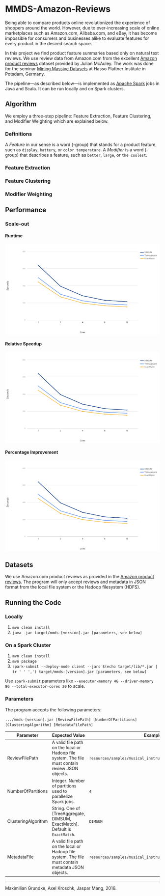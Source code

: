 # MMDS-Amazon-Reviews

Being able to compare products online revolutionized the experience of shoppers around the world. However, due to ever-increasing scale of online marketplaces such as Amazon.com, Alibaba.com, and eBay, it has become impossible for consumers and businesses alike to evaluate features for every product in the desired search space.

In this project we find product feature summaries based only on natural text reviews. We use review data from Amazon.com from the excellent [Amazon product reviews](http://jmcauley.ucsd.edu/data/amazon/) dataset provided by Julian McAuley. The work was done for the seminar [Mining Massive Datasets](https://hpi.de/naumann/teaching/current-courses/ss-16/mmds.html) at Hasso Plattner Institute in Potsdam, Germany.

The pipeline—as described below—is implemented as [Apache Spark](http://spark.apache.org/) jobs in Java and Scala. It can be run locally and on Spark clusters.

## Algorithm

We employ a three-step pipeline: Feature Extraction, Feature Clustering, and Modifier Weighting which are explained below.

### Definitions

A *Feature* in our sense is a word (-group) that stands for a product feature, such as `display`, `battery`, or `color temperature`.
A *Modifier* is a word (-group) that describes a feature, such as `better`, `large`, or `the coolest`.

### Feature Extraction



### Feature Clustering



### Modifier Weighting



## Performance

### Scale-out

#### Runtime
![Runtime Chart](/doc/runtime.png?raw=true "Runtime / Number of Cores")
#### Relative Speedup
![Relative Speedup Chart](/doc/runtime.png?raw=true "Relative Speedup / Number of Cores")
#### Percentage Improvement
![Percentage Improvement Chart](/doc/runtime.png?raw=true "Percentage Improvement / Number of Cores")

## Datasets

We use Amazon.com product reviews as provided in the [Amazon product reviews](http://jmcauley.ucsd.edu/data/amazon/). The program will only accept reviews and metadata in JSON format from the local file system or the Hadoop filesystem (HDFS).

## Running the Code

### Locally

1. `mvn clean install`
2. `java -jar target/mmds-[version].jar [parameters, see below]`

### On a Spark Cluster

1. `mvn clean install`
2. `mvn package`
3. `spark-submit --deploy-mode client --jars $(echo target/lib/*.jar | tr ' ' ',') target/mmds-[version].jar [parameters, see below]`

Use `spark-submit` parameters like `--executor-memory 4G --driver-memory 8G --total-executor-cores 20` to scale.

### Parameters

The program accepts the following parameters:

`.../mmds-[version].jar [ReviewFilePath] [NumberOfPartitions] [ClusteringAlgorithm] [MetadataFilePath]`

| Parameter           | Expected Value                                                                                     | Example                                                      |
|---------------------|----------------------------------------------------------------------------------------------------|--------------------------------------------------------------|
| ReviewFilePath      | A valid file path on the local or Hadoop file system. The file must contain review JSON objects.   | `resources/samples/musical_instruments_top100.json`          |
| NumberOfPartitions  | Integer. Number of partitions used to parallelize Spark jobs.                                      | `4`                                                          |
| ClusteringAlgorithm | String. One of [TreeAggregate, DIMSUM, ExactMatch]. Default is `ExactMatch`.                       | `DIMSUM`                                                     |
| MetadataFile        | A valid file path on the local or Hadoop file system. The file must contain metadata JSON objects. | `resources/samples/musical_instruments_metadata_top100.json` |



----------------------------------------------------
Maximilian Grundke, Axel Kroschk, Jaspar Mang, 2016.